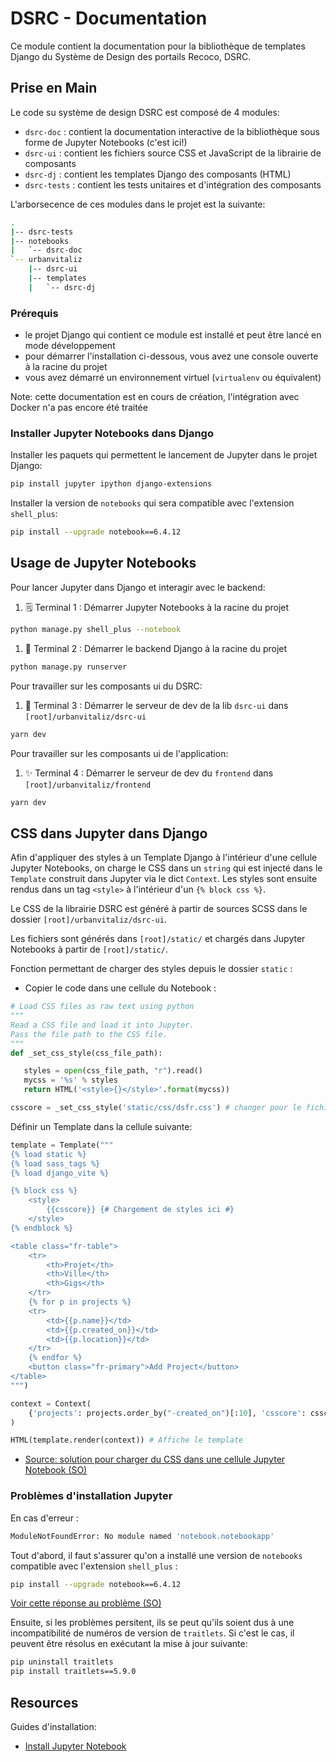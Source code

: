 # DSRC - Documentation

Ce module contient la documentation pour la bibliothèque de templates Django du Système de Design des portails Recoco, DSRC.

## Prise en Main

Le code su système de design DSRC est composé de 4 modules:

- `dsrc-doc` : contient la documentation interactive de la bibliothèque sous forme de Jupyter Notebooks (c'est ici!)
- `dsrc-ui` : contient les fichiers source CSS et JavaScript de la librairie de composants
- `dsrc-dj` : contient les templates Django des composants (HTML)
- `dsrc-tests` : contient les tests unitaires et d'intégration des composants

L'arborsecence de ces modules dans le projet est la suivante:

```sh
.
|-- dsrc-tests
|-- notebooks
|   `-- dsrc-doc
`-- urbanvitaliz
    |-- dsrc-ui
    |-- templates
    |   `-- dsrc-dj
```

### Prérequis

- le projet Django qui contient ce module est installé et peut être lancé en mode développement
- pour démarrer l'installation ci-dessous, vous avez une console ouverte à la racine du projet
- vous avez démarré un environnement virtuel (`virtualenv` ou équivalent)

Note: cette documentation est en cours de création,  l'intégration avec Docker n'a pas encore été traitée

### Installer Jupyter Notebooks dans Django

Installer les paquets qui permettent le lancement de Jupyter dans le projet Django:

```sh
pip install jupyter ipython django-extensions
```

Installer la version de `notebooks` qui sera compatible avec l'extension  `shell_plus`:

```sh
pip install --upgrade notebook==6.4.12
```

## Usage de Jupyter Notebooks

Pour lancer Jupyter dans Django et interagir avec le backend:

1. 🗒️ Terminal 1 : Démarrer Jupyter Notebooks à la racine du projet

```sh
python manage.py shell_plus --notebook
```

1. 🐍 Terminal 2 : Démarrer le backend Django à la racine du projet

```sh
python manage.py runserver
```

Pour travailler sur les composants ui du DSRC:

1. 🎨 Terminal 3 : Démarrer le serveur de dev de la lib `dsrc-ui` dans `[root]/urbanvitaliz/dsrc-ui`

```sh
yarn dev
```

Pour travailler sur les composants ui de l'application:

1. ✨ Terminal 4 : Démarrer le serveur de dev du `frontend` dans `[root]/urbanvitaliz/frontend`

```sh
yarn dev
```

## CSS dans Jupyter dans Django

Afin d'appliquer des styles à un Template Django à l'intérieur d'une cellule Jupyter Notebooks,  on charge le CSS dans un `string` qui est injecté  dans le `Template` construit dans Jupyter via le dict `Context`. Les styles sont ensuite rendus dans un tag `<style>` à l'intérieur d'un `{% block css %}`.

Le CSS de la librairie DSRC est généré à partir de sources SCSS dans le dossier `[root]/urbanvitaliz/dsrc-ui`.

Les fichiers sont générés dans `[root]/static/` et chargés dans Jupyter Notebooks à partir de `[root]/static/`.

Fonction permettant de charger des styles depuis le dossier `static` :

- Copier le code dans une cellule du Notebook :

```python
# Load CSS files as raw text using python
"""
Read a CSS file and load it into Jupyter.
Pass the file path to the CSS file.
"""
def _set_css_style(css_file_path):

   styles = open(css_file_path, "r").read()
   mycss = '%s' % styles
   return HTML('<style>{}</style>'.format(mycss))

csscore = _set_css_style('static/css/dsfr.css') # changer pour le fichier de style souhaité
```

Définir un Template dans la cellule suivante:

```python
template = Template("""
{% load static %}
{% load sass_tags %}
{% load django_vite %}

{% block css %}
    <style>
        {{csscore}} {# Chargement de styles ici #}
    </style>
{% endblock %}

<table class="fr-table">
    <tr>
        <th>Projet</th>
        <th>Ville</th>
        <th>Gigs</th>
    </tr>
    {% for p in projects %}
    <tr>
        <td>{{p.name}}</td>
        <td>{{p.created_on}}</td>
        <td>{{p.location}}</td>
    </tr>
    {% endfor %}
    <button class="fr-primary">Add Project</button>
</table>
""")

context = Context(
    {'projects': projects.order_by("-created_on")[:10], 'csscore': csscore.data } # On passe les styles, contenus dans `data`
)

HTML(template.render(context)) # Affiche le template
```

- [Source: solution pour charger du CSS dans une cellule Jupyter Notebook (SO)](https://stackoverflow.com/questions/32156248/how-do-i-set-custom-css-for-my-ipython-ihaskell-jupyter-notebook)

### Problèmes d'installation Jupyter

En cas d'erreur :

```sh
ModuleNotFoundError: No module named 'notebook.notebookapp'
```

Tout d'abord, il faut s'assurer qu'on a installé une version de `notebooks` compatible avec l'extension `shell_plus` :

```sh
pip install --upgrade notebook==6.4.12
```

[Voir cette réponse au problème (SO)](https://stackoverflow.com/questions/76893872/modulenotfounderror-no-module-named-notebook-base-when-installing-nbextension)

Ensuite, si les problèmes persitent, ils se peut qu'ils soient dus à une incompatibilité de numéros de version de `traitlets`. Si c'est le cas, il peuvent être résolus en exécutant la mise à jour suivante:

```sh
pip uninstall traitlets
pip install traitlets==5.9.0
```

## Resources

Guides d'installation:

- [Install Jupyter Notebook](https://github.com/jupyter/notebook)